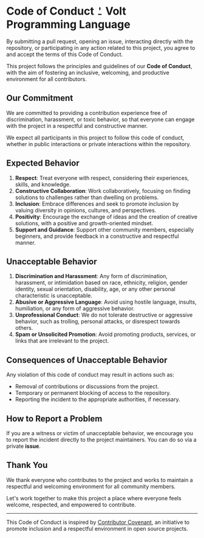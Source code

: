 # Code of Conduct ⍘ Volt Programming Language
By submitting a pull request, opening an issue, interacting directly with the repository, or participating in any action related to this project, you agree to and accept the terms of this Code of Conduct.

This project follows the principles and guidelines of our **Code of Conduct**, with the aim of fostering an inclusive, welcoming, and productive environment for all contributors.


## Our Commitment
We are committed to providing a contribution experience free of discrimination, harassment, or toxic behavior, so that everyone can engage with the project in a respectful and constructive manner.

We expect all participants in this project to follow this code of conduct, whether in public interactions or private interactions within the repository.


## Expected Behavior
1. **Respect**: Treat everyone with respect, considering their experiences, skills, and knowledge.
2. **Constructive Collaboration**: Work collaboratively, focusing on finding solutions to challenges rather than dwelling on problems.
3. **Inclusion**: Embrace differences and seek to promote inclusion by valuing diversity in opinions, cultures, and perspectives.
4. **Positivity**: Encourage the exchange of ideas and the creation of creative solutions, with a positive and growth-oriented mindset.
5. **Support and Guidance**: Support other community members, especially beginners, and provide feedback in a constructive and respectful manner.


## Unacceptable Behavior
1. **Discrimination and Harassment**: Any form of discrimination, harassment, or intimidation based on race, ethnicity, religion, gender identity, sexual orientation, disability, age, or any other personal characteristic is unacceptable.
2. **Abusive or Aggressive Language**: Avoid using hostile language, insults, humiliation, or any form of aggressive behavior.
3. **Unprofessional Conduct**: We do not tolerate destructive or aggressive behavior, such as trolling, personal attacks, or disrespect towards others.
4. **Spam or Unsolicited Promotion**: Avoid promoting products, services, or links that are irrelevant to the project.


## Consequences of Unacceptable Behavior
Any violation of this code of conduct may result in actions such as:

- Removal of contributions or discussions from the project.
- Temporary or permanent blocking of access to the repository.
- Reporting the incident to the appropriate authorities, if necessary.


## How to Report a Problem
If you are a witness or victim of unacceptable behavior, we encourage you to report the incident directly to the project maintainers. You can do so via a private **issue**.


## Thank You
We thank everyone who contributes to the project and works to maintain a respectful and welcoming environment for all community members.

Let's work together to make this project a place where everyone feels welcome, respected, and empowered to contribute.

---

This Code of Conduct is inspired by [Contributor Covenant](https://www.contributor-covenant.org/), an initiative to promote inclusion and a respectful environment in open source projects.